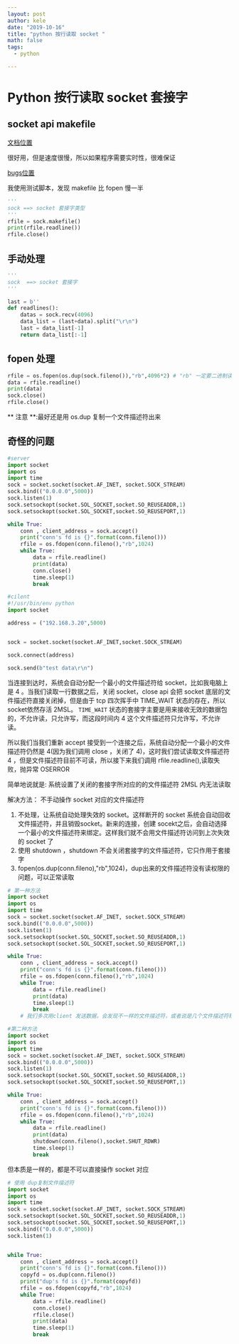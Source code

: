```yaml
---
layout: post
author: kele
date: "2019-10-16"
title: "python 按行读取 socket "
math: false
tags:
  - python

---
```


# Python 按行读取 socket 套接字

## socket api makefile 
[文档位置](https://docs.python.org/3.7/library/socket.html?highlight=makefile#socket.socket.makefile_)

很好用，但是速度很慢，所以如果程序需要实时性，很难保证   

[bugs位置](https://bugs.python.org/issue18329)

我使用测试脚本，发现 makefile 比 fopen 慢一半   

```python
'''
sock ==> socket 套接字类型
'''
rfile = sock.makefile()
print(rfile.readline())
rfile.close()
```


## 手动处理
```python
'''
sock  ==> socket 套接字
'''

last = b''
def readlines():
    datas = sock.recv(4096)
    data_list = (last+data).split("\r\n")
    last = data_list[-1]
    return data_list[:-1]
```


## fopen 处理

```python
rfile = os.fopen(os.dup(sock.fileno()),"rb",4096*2) # "rb" 一定要二进制读，因为 socket 是字节流
data = rfile.readline()
print(data)
sock.close()
rfile.close()
```



** 注意 **:最好还是用 os.dup 复制一个文件描述符出来 

## 奇怪的问题
```python
#server
import socket
import os
import time
sock = socket.socket(socket.AF_INET, socket.SOCK_STREAM)
sock.bind(("0.0.0.0",5000))
sock.listen(1)
sock.setsockopt(socket.SOL_SOCKET,socket.SO_REUSEADDR,1)
sock.setsockopt(socket.SOL_SOCKET,socket.SO_REUSEPORT,1)

while True:
    conn , client_address = sock.accept()
    print("conn's fd is {}".format(conn.fileno()))
    rfile = os.fdopen(conn.fileno(),"rb",1024)
    while True:
        data = rfile.readline()
        print(data)
        conn.close()
        time.sleep(1)
        break
```

```python
#cilent
#!/usr/bin/env python
import socket

address = ("192.168.3.20",5000)


sock = socket.socket(socket.AF_INET,socket.SOCK_STREAM)

sock.connect(address)

sock.send(b"test data\r\n")
```


当连接到达时，系统会自动分配一个最小的文件描述符给 socket，比如我电脑上是 4 。当我们读取一行数据之后，关闭 socket，close api 会把 socket 底层的文件描述符直接关闭掉，但是由于 tcp 四次挥手中 TIME_WAIT 状态的存在，所以socket依然存活 2MSL。 `TIME_WAIT` 状态的套接字主要是用来接收无效的数据包的，不允许读，只允许写，而这段时间内 4 这个文件描述符只允许写，不允许读。     

所以我们当我们重新 accept 接受到一个连接之后，系统自动分配一个最小的文件描述符仍然是 4(因为我们调用 close ，关闭了 4)，这时我们尝试读取文件描述符 4 ，但是文件描述符目前不可读，所以接下来我们调用 rfile.readline(),读取失败，抛异常 OSERROR


简单地说就是: 系统设置了关闭的套接字所对应的的文件描述符 2MSL 内无法读取

解决方法：
不手动操作 socket 对应的文件描述符   
1. 不处理，让系统自动处理失效的 socket。这样断开的 socket 系统会自动回收文件描述符，并且销毁socket。新来的连接，创建 socekt之后，会自动选择一个最小的文件描述符来绑定。这样我们就不会用文件描述符访问到上次失效的 socket 了
2. 使用 shutdown ，shutdown 不会关闭套接字的文件描述符，它只作用于套接字
3. fopen(os.dup(conn.fileno),"rb",1024)，dup出来的文件描述符没有读权限的问题，可以正常读取

```python
# 第一种方法
import socket
import os
import time
sock = socket.socket(socket.AF_INET, socket.SOCK_STREAM)
sock.bind(("0.0.0.0",5000))
sock.listen(1)
sock.setsockopt(socket.SOL_SOCKET,socket.SO_REUSEADDR,1)
sock.setsockopt(socket.SOL_SOCKET,socket.SO_REUSEPORT,1)

while True:
    conn , client_address = sock.accept()
    print("conn's fd is {}".format(conn.fileno()))
    rfile = os.fdopen(conn.fileno(),"rb",1024)
    while True:
        data = rfile.readline()
        print(data)
        time.sleep(1)
        break
    # 我们多次用client 发送数据，会发现不一样的文件描述符，或者说是几个文件描述符轮换用
```

```python
#第二种方法
import socket
import os
import time
sock = socket.socket(socket.AF_INET, socket.SOCK_STREAM)
sock.bind(("0.0.0.0",5000))
sock.listen(1)
sock.setsockopt(socket.SOL_SOCKET,socket.SO_REUSEADDR,1)
sock.setsockopt(socket.SOL_SOCKET,socket.SO_REUSEPORT,1)

while True:
    conn , client_address = sock.accept()
    print("conn's fd is {}".format(conn.fileno()))
    rfile = os.fdopen(conn.fileno(),"rb",1024)
    while True:
        data = rfile.readline()
        print(data)
        shutdown(conn.fileno(),socket.SHUT_RDWR)
        time.sleep(1)
        break
```

但本质是一样的，都是不可以直接操作 socket 对应
```python
# 使用 dup复制文件描述符
import socket
import os
import time
sock = socket.socket(socket.AF_INET, socket.SOCK_STREAM)
sock.setsockopt(socket.SOL_SOCKET,socket.SO_REUSEADDR,1)
sock.setsockopt(socket.SOL_SOCKET,socket.SO_REUSEPORT,1)    
sock.bind(("0.0.0.0",5000))
sock.listen(1)


while True:
    conn , client_address = sock.accept()
    print("conn's fd is {}".format(conn.fileno()))
    copyfd = os.dup(conn.fileno())
    print("dup's fd is {}".format(copyfd))
    rfile = os.fdopen(copyfd,"rb",1024)
    while True:
        data = rfile.readline()
        conn.close()
        rfile.close()
        print(data)
        time.sleep(1)
        break
```



